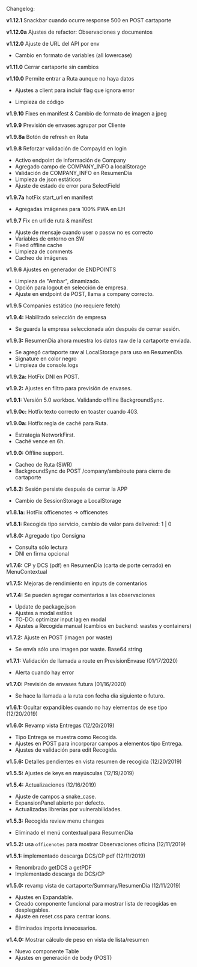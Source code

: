 Changelog:

**v1.12.1** Snackbar cuando ocurre response 500 en POST cartaporte

**v1.12.0a** Ajustes de refactor: Observaciones y documentos

**v1.12.0** Ajuste de URL del API por env
+ Cambio en formato de variables (all lowercase)

**v1.11.0** Cerrar cartaporte sin cambios

**v1.10.0** Permite entrar a Ruta aunque no haya datos
+ Ajustes a client para incluir flag que ignora error
- Limpieza de código 

**v1.9.10** Fixes en manifest & Cambio de formato de imagen a jpeg

**v1.9.9** Previsión de envases agrupar por Cliente

**v1.9.8a** Botón de refresh en Ruta

**v1.9.8** Reforzar validación de CompayId en login
+ Activo endpoint de información de Company
+ Agregado campo de COMPANY_INFO a localStorage
+ Validación de COMPANY_INFO en ResumenDía
+ Limpieza de json estáticos
+ Ajuste de estado de error para SelectField

**v1.9.7a** hotFix start_url en manifest
+ Agregadas imágenes para 100% PWA en LH

**v1.9.7** Fix en url de ruta & manifest
+ Ajuste de mensaje cuando user o passw no es correcto
+ Variables de entorno en SW
+ Fixed offline cache
+ Limpieza de comments
+ Cacheo de imágenes

**v1.9.6** Ajustes en generador de ENDPOINTS
+ Limpieza de "Ambar", dinamizado.
+ Opción para logout en selección de empresa.
+ Ajuste en endpoint de POST, llama a company correcto.

**v1.9.5** Companies estático (no requiere fetch)

**v1.9.4:** Habilitado selección de empresa
+ Se guarda la empresa seleccionada aún después de cerrar sesión.

**v1.9.3:** ResumenDia ahora muestra los datos raw de la cartaporte enviada.
+ Se agregó cartaporte raw al LocalStorage para uso en ResumenDia.
+ Signature en color negro
+ Limpieza de console.logs

**v1.9.2a:** HotFix DNI en POST.

**v1.9.2:** Ajustes en filtro para previsión de envases.

**v1.9.1:** Versión 5.0 workbox. Validando offline BackgroundSync.

**v1.9.0c:** Hotfix texto correcto en toaster cuando 403.

**v1.9.0a:** Hotfix regla de caché para Ruta.
+ Estrategia NetworkFirst.
+ Caché vence en 6h.

**v1.9.0:** Offline support.
+ Cacheo de Ruta (SWR)
+ BackgroundSync de POST /company/amb/route para cierre de cartaporte

**v1.8.2:** Sesión persiste después de cerrar la APP
+ Cambio de SessionStorage a LocalStorage

**v1.8.1a:** HotFix officenotes -> officenotes

**v1.8.1:** Recogida tipo servicio, cambio de valor para delivered: 1 | 0

**v1.8.0:** Agregado tipo Consigna
+ Consulta sólo lectura
+ DNI en firma opcional

**v1.7.6:** CP y DCS (pdf) en ResumenDia (carta de porte cerrado) en MenuContextual

**v1.7.5:** Mejoras de rendimiento en inputs de comentarios

**v1.7.4:** Se pueden agregar comentarios a las observaciones
+ Update de package.json
+ Ajustes a modal estilos
+ TO-DO: optimizar input lag en modal
+ Ajustes a Recogida manual (cambios en backend: wastes y containers)

**v1.7.2:** Ajuste en POST (imagen por waste)
+ Se envía sólo una imagen por waste. Base64 string

**v1.7.1:** Validación de llamada a route en PrevisionEnvase (01/17/2020)
+ Alerta cuando hay error

**v1.7.0:** Previsión de envases futura (01/16/2020)
+ Se hace la llamada a la ruta con fecha día siguiente o futuro.

**v1.6.1:** Ocultar expandibles cuando no hay elementos de ese tipo (12/20/2019)

**v1.6.0:** Revamp vista Entregas (12/20/2019)
+ Tipo Entrega se muestra como Recogida.
+ Ajustes en POST para incorporar campos a elementos tipo Entrega.
+ Ajustes de validación para edit Recogida.

**v1.5.6:** Detalles pendientes en vista resumen de recogida (12/20/2019)

**v1.5.5:** Ajustes de keys en mayúsculas (12/19/2019)

**v1.5.4:** Actualizaciones (12/16/2019)
+ Ajuste de campos a snake_case.
+ ExpansionPanel abierto por defecto.
+ Actualizadas librerías por vulnerabilidades.

**v1.5.3:** Recogida review menu changes
- Eliminado el menú contextual para ResumenDia

**v1.5.2:** usa `officenotes` para mostrar Observaciones oficina (12/11/2019)

**v1.5.1:** implementado descarga DCS/CP pdf (12/11/2019)
+ Renombrado getDCS a getPDF
+ Implementado descarga de DCS/CP

**v1.5.0:** revamp vista de cartaporte/Summary/ResumenDia (12/11/2019)
+ Ajustes en Expandable.
+ Creado componente funcional para mostrar lista de recogidas en desplegables.
+ Ajuste en reset.css para centrar icons.
- Eliminados imports innecesarios.

**v1.4.0:** Mostrar cálculo de peso en vista de lista/resumen
+ Nuevo componente Table
+ Ajustes en generación de body (POST)